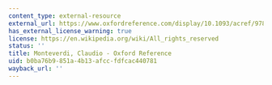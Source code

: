 ```yaml
---
content_type: external-resource
external_url: https://www.oxfordreference.com/display/10.1093/acref/9780198183327.001.0001/acref-9780198183327-e-2100?rskey=sRnRyV&result=1
has_external_license_warning: true
license: https://en.wikipedia.org/wiki/All_rights_reserved
status: ''
title: Monteverdi, Claudio - Oxford Reference
uid: b0ba76b9-851a-4b13-afcc-fdfcac440781
wayback_url: ''
---
```

